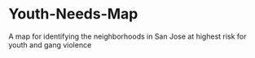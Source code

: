 # Youth-Needs-Map
A map for identifying the neighborhoods in San Jose at highest risk for youth and gang violence
